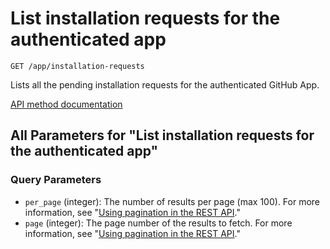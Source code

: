 # List installation requests for the authenticated app

`GET /app/installation-requests`

Lists all the pending installation requests for the authenticated GitHub App.

[API method documentation](https://docs.github.com/rest/apps/apps#list-installation-requests-for-the-authenticated-app)

## All Parameters for "List installation requests for the authenticated app"

### Query Parameters

- `per_page` (integer): The number of results per page (max 100). For more information, see "[Using pagination in the REST API](https://docs.github.com/rest/using-the-rest-api/using-pagination-in-the-rest-api)."
- `page` (integer): The page number of the results to fetch. For more information, see "[Using pagination in the REST API](https://docs.github.com/rest/using-the-rest-api/using-pagination-in-the-rest-api)."